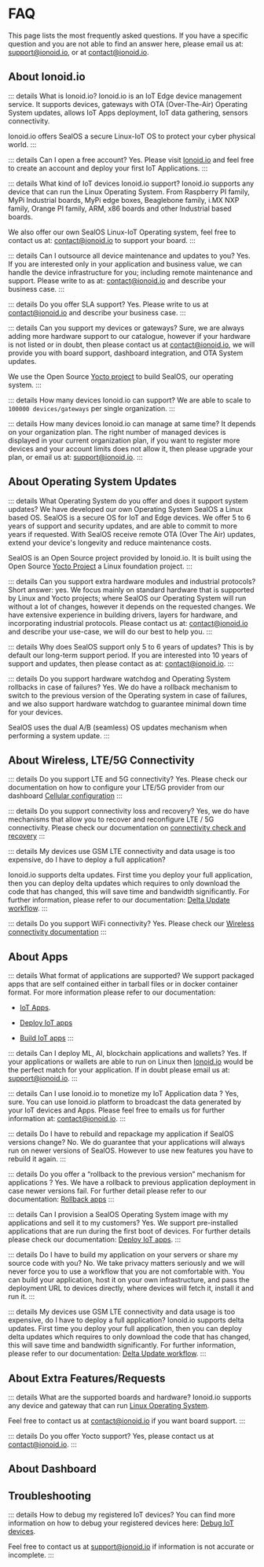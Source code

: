 # FAQ

This page lists the most frequently asked questions. If you have a
specific question and you are not able to find an answer here, please
email us at: <support@ionoid.io>, or at <contact@ionoid.io>.


## About Ionoid.io

::: details What is Ionoid.io?
Ionoid.io is an IoT Edge device management service. It supports devices, gateways with
OTA (Over-The-Air) Operating System updates, allows IoT Apps deployment,
IoT data gathering, sensors connectivity.

Ionoid.io offers SealOS a secure Linux-IoT OS to protect your cyber physical world.
:::

::: details Can I open a free account?
Yes. Please visit [Ionoid.io](https://ionoid.io/) and feel free to create an account and deploy your
first IoT Applications.
:::

::: details What kind of IoT devices Ionoid.io support?
Ionoid.io supports any device that can run the Linux Operating System. From Raspberry PI family,
MyPi Industrial boards, MyPi edge boxes, Beaglebone family, i.MX NXP family,
Orange PI family, ARM, x86 boards and other Industrial based boards.

We also offer our own SealOS Linux-IoT Operating system, feel free to contact us at:
<contact@ionoid.io> to support your board.
:::

::: details Can I outsource all device maintenance and updates to you?
Yes. If you are interested only in your application and business value, we can handle
the device infrastructure for you; including remote maintenance and support. Please
write to as at: <contact@ionoid.io> and describe your business case.
:::

::: details Do you offer SLA support?
Yes. Please write to us at <contact@ionoid.io> and describe your business case.
:::

::: details Can you support my devices or gateways?
Sure, we are always adding more hardware support to our catalogue, however if your
hardware is not listed or in doubt, then please contact us at <contact@ionoid.io>,
we will provide you with board support, dashboard integration, and OTA System updates.

We use the Open Source [Yocto project](https://www.yoctoproject.org/) to build SealOS,
our operating system.
:::

::: details How many devices Ionoid.io can support?
We are able to scale to `100000 devices/gateways` per single organization.
:::

::: details How many devices Ionoid.io can manage at same time?
It depends on your organization plan. The right number of managed
devices is displayed in your current organization plan, if you want to
register more devices and your account limits does not allow it, then
please upgrade your plan, or email us at: <support@ionoid.io>.
:::


## About Operating System Updates

::: details What Operating System do you offer and does it support system updates?
We have developed our own Operating System SealOS a Linux based OS. SealOS is a
secure OS for IoT and Edge devices. We offer 5 to 6 years of support and security
updates, and are able to commit to more years if requested. With SealOS receive
remote OTA (Over The Air) updates, extend your device's longevity and reduce
maintenance costs.

SealOS is an Open Source project provided by Ionoid.io. It is built using the Open
Source [Yocto Project](https://www.yoctoproject.org/) a Linux foundation project.
:::

::: details Can you support extra hardware modules and industrial protocols?
Short answer: yes. We focus mainly on standard hardware that is supported by Linux and
Yocto projects; where SealOS our Operating System will run without a lot of changes,
however it depends on the requested changes. We have extensive experience in
building drivers, layers for hardware, and incorporating industrial protocols. Please
contact us at: <contact@ionoid.io> and describe your use-case, we will do our best to
help you.
:::

::: details Why does SealOS support only 5 to 6 years of updates?
This is by default our long-term support period. If you are
interested into 10 years of support and updates, then please contact as at:
<contact@ionoid.io>.
:::

::: details Do you support hardware watchdog and Operating System rollbacks in case of failures?
Yes. We do have a rollback mechanism to switch to the previous version of the
Operating system in case of failures, and we also support hardware watchdog to
guarantee minimal down time for your devices.

SealOS uses the dual A/B (seamless) OS updates mechanism when performing a system update.
:::


## About Wireless, LTE/5G Connectivity

::: details Do you support LTE and 5G connectivity?
Yes. Please check our documentation on how to configure your LTE/5G provider
from our dashboard [Cellular configuration](https://docs.ionoid.io/docs/manage-projects.html#cellular-configuration)
:::

::: details Do you support connectivity loss and recovery?
Yes, we do have mechanisms that allow you to recover and reconfigure LTE / 5G
connectivity. Please check our documentation on [connectivity check and
recovery](https://docs.ionoid.io/docs/manage-projects.html#connectivity-check)
:::

::: details My devices use GSM LTE connectivity and data usage is too expensive, do I have to deploy a full application?

Ionoid.io supports delta updates. First time you deploy your full application, then you can
deploy delta updates which requires to only download the code that has changed,
this will save time and bandwidth significantly. For further information, please refer
to our documentation: [Delta Update
workflow](https://docs.ionoid.io/docs/deploy-iot-apps.html#_2-delta-updates-workflow).
:::

::: details Do you support WiFi connectivity?
Yes. Please check our [Wireless connectivity
documentation](https://docs.ionoid.io/docs/manage-projects.html#wifi-configuration)
:::


## About Apps

::: details What format of applications are supported?
We support packaged apps that are self contained either in tarball files or in docker
container format. For more information please refer to our documentation:

- [IoT Apps](https://docs.ionoid.io/docs/iot-apps.html).

- [Deploy IoT apps](https://docs.ionoid.io/docs/deploy-iot-apps.html)

- [Build IoT apps](https://docs.ionoid.io/docs/build-iot-archive-apps.html)
:::

::: details Can I deploy ML, AI, blockchain applications and wallets?
Yes. If your applications or wallets are able to run on Linux then [Ionoid.io](https://ionoid.io/) would be
the perfect match for your application. If in doubt please email us at: <support@ionoid.io>.
:::

::: details Can I use Ionoid.io to monetize my IoT Application data ?
Yes, sure. You can use Ionoid.io platform to broadcast the data generated by your IoT
devices and Apps. Please feel free to emails us for further information at:
<contact@ionoid.io>.
:::

::: details Do I have to rebuild and repackage my application if SealOS versions change?
No. We do guarantee that your applications will always run on newer versions of
SealOS. However to use new features you have to rebuild it again.
:::

::: details Do you offer a “rollback to the previous version” mechanism for applications ?
Yes. We have a rollback to previous application deployment in case newer versions
fail. For further detail please refer to our documentation:
[Rollback apps](https://docs.ionoid.io/docs/deploy-iot-apps.html#rollback-apps)
:::

::: details Can I provision a SealOS Operating System image with my applications and sell it to
my customers?
Yes. We support pre-installed applications that are run during the first boot of
devices. For further details please check our documentation: [Deploy IoT
apps](https://docs.ionoid.io/docs/deploy-iot-apps.html).
:::

::: details Do I have to build my application on your servers or share my source code with you?
No. We take privacy matters seriously and we will never force you to use a workflow
that you are not comfortable with. You can build your application, host it on your own
infrastructure, and pass the deployment URL to devices directly, where devices will
fetch it, install it and run it.
:::

::: details My devices use GSM LTE connectivity and data usage is too expensive, do I have to
deploy a full application?
Ionoid.io supports delta updates. First time you deploy your full application, then you can
deploy delta updates which requires to only download the code that has changed,
this will save time and bandwidth significantly. For further information, please refer
to our documentation: [Delta Update
workflow](https://docs.ionoid.io/docs/deploy-iot-apps.html#_2-delta-updates-workflow).
:::

## About Extra Features/Requests

::: details What are the supported boards and hardware?
Ionoid.io supports any device and gateway that can run [Linux Operating System](https://kernel.org).

Feel free to contact us at <contact@ionoid.io> if you want board support.
:::


::: details Do you offer Yocto support?
Yes, please contact us at <contact@ionoid.io>.
:::


## About Dashboard

## Troubleshooting

::: details How to debug my registered IoT devices?
You can find more information on how to debug your registered devices
here: [Debug IoT
devices](https://docs.ionoid.io/#/../debug/debug-devices).

Feel free to contact us at <support@ionoid.io> if information is not
accurate or incomplete.
:::

<Content :page-key="getPageKey($site.pages, '/docs/_have-questions.html')" />
